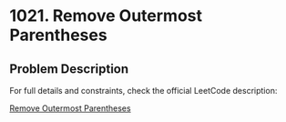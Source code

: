 # 1021. Remove Outermost Parentheses

## Problem Description

For full details and constraints, check the official LeetCode description:

[Remove Outermost Parentheses](https://leetcode.com/problems/remove-outermost-parentheses/description/)

